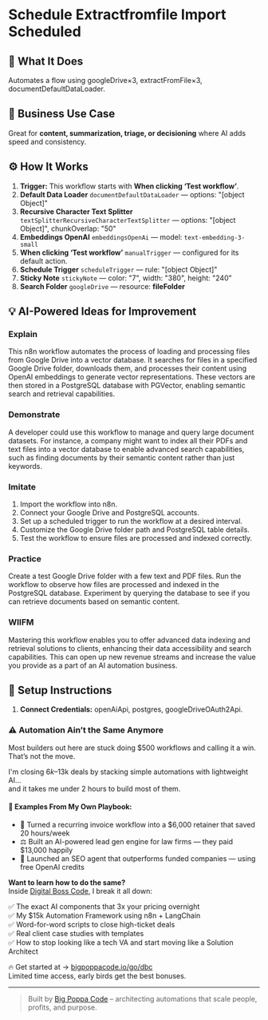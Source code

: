# Schedule Extractfromfile Import Scheduled
## 🚀 What It Does
Automates a flow using googleDrive×3, extractFromFile×3, documentDefaultDataLoader.

## 💼 Business Use Case
Great for **content, summarization, triage, or decisioning** where AI adds speed and consistency.

## ⚙️ How It Works
1. **Trigger:** This workflow starts with **When clicking ‘Test workflow’**.
2. **Default Data Loader** `documentDefaultDataLoader` — options: "[object Object]"
3. **Recursive Character Text Splitter** `textSplitterRecursiveCharacterTextSplitter` — options: "[object Object]", chunkOverlap: "50"
4. **Embeddings OpenAI** `embeddingsOpenAi` — model: `text-embedding-3-small`
5. **When clicking ‘Test workflow’** `manualTrigger` — configured for its default action.
6. **Schedule Trigger** `scheduleTrigger` — rule: "[object Object]"
7. **Sticky Note** `stickyNote` — color: "7", width: "380", height: "240"
8. **Search Folder** `googleDrive` — resource: **fileFolder**

## 💡 AI-Powered Ideas for Improvement
### Explain
This n8n workflow automates the process of loading and processing files from Google Drive into a vector database. It searches for files in a specified Google Drive folder, downloads them, and processes their content using OpenAI embeddings to generate vector representations. These vectors are then stored in a PostgreSQL database with PGVector, enabling semantic search and retrieval capabilities.

### Demonstrate
A developer could use this workflow to manage and query large document datasets. For instance, a company might want to index all their PDFs and text files into a vector database to enable advanced search capabilities, such as finding documents by their semantic content rather than just keywords.

### Imitate
1. Import the workflow into n8n.
2. Connect your Google Drive and PostgreSQL accounts.
3. Set up a scheduled trigger to run the workflow at a desired interval.
4. Customize the Google Drive folder path and PostgreSQL table details.
5. Test the workflow to ensure files are processed and indexed correctly.

### Practice
Create a test Google Drive folder with a few text and PDF files. Run the workflow to observe how files are processed and indexed in the PostgreSQL database. Experiment by querying the database to see if you can retrieve documents based on semantic content.

### WIIFM
Mastering this workflow enables you to offer advanced data indexing and retrieval solutions to clients, enhancing their data accessibility and search capabilities. This can open up new revenue streams and increase the value you provide as a part of an AI automation business.

## 🔧 Setup Instructions
1. **Connect Credentials:** openAiApi, postgres, googleDriveOAuth2Api.

### ⚠️ Automation Ain’t the Same Anymore

Most builders out here are stuck doing $500 workflows and calling it a win.  
That’s not the move.  

I'm closing $6k–$13k deals by stacking simple automations with lightweight AI...  
and it takes me under 2 hours to build most of them.

#### 🧠 Examples From My Own Playbook:
- 🔁 Turned a recurring invoice workflow into a $6,000 retainer that saved 20 hours/week  
- ⚖️ Built an AI-powered lead gen engine for law firms — they paid $13,000 happily  
- 🚀 Launched an SEO agent that outperforms funded companies — using free OpenAI credits  

**Want to learn how to do the same?**  
Inside [Digital Boss Code](https://bigpoppacode.io/go/dbc), I break it all down:

✅ The exact AI components that 3x your pricing overnight  
✅ My $15k Automation Framework using n8n + LangChain  
✅ Word-for-word scripts to close high-ticket deals  
✅ Real client case studies with templates  
✅ How to stop looking like a tech VA and start moving like a Solution Architect  

🔥 Get started at → [bigpoppacode.io/go/dbc](https://bigpoppacode.io/go/dbc)  
Limited time access, early birds get the best bonuses.

---
> Built by [Big Poppa Code](https://bigpoppacode.io) – architecting automations that scale people, profits, and purpose.
